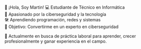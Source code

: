 👋 ¡Hola, Soy Martin! 
💻 Estudiante de Técnico en Informática  
🔐 Apasionado por la ciberseguridad y la tecnología  
🛠️ Aprendiendo programación, redes y sistemas  
🎯 Objetivo: Convertirme en un experto en ciberseguridad

🚀 Actualmente en busca de práctica laboral para aprender, crecer profesionalmente y ganar experiencia en el campo.
